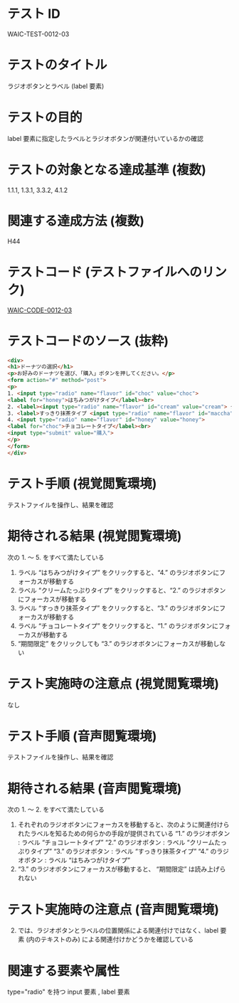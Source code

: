 

# テスト ID
WAIC-TEST-0012-03

# テストのタイトル
ラジオボタンとラベル (label 要素)

# テストの目的
label 要素に指定したラベルとラジオボタンが関連付いているかの確認

# テストの対象となる達成基準 (複数)
1.1.1, 1.3.1, 3.3.2, 4.1.2

# 関連する達成方法 (複数)
H44

# テストコード (テストファイルへのリンク)
[WAIC-CODE-0012-03](https://waic.github.io/as_test/WAIC-CODE/WAIC-CODE-0012-03.html)

# テストコードのソース (抜粋)
```html
<div>
<h1>ドーナツの選択</h1>
<p>お好みのドーナツを選び、「購入」ボタンを押してください。</p>
<form action="#" method="post">
<p>
1. <input type="radio" name="flavor" id="choc" value="choc">
<label for="honey">はちみつがけタイプ</label><br>
2. <label><input type="radio" name="flavor" id="cream" value="cream"> クリームたっぷりタイプ</label><br>
3. <label>すっきり抹茶タイプ <input type="radio" name="flavor" id="maccha" value="maccha"></label> 期間限定<br>
4. <input type="radio" name="flavor" id="honey" value="honey">
<label for="choc">チョコレートタイプ</label><br>
<input type="submit" value="購入">
</p>
</form>
</div>

```
# テスト手順 (視覚閲覧環境)
テストファイルを操作し、結果を確認

# 期待される結果 (視覚閲覧環境)
次の 1. 〜 5. をすべて満たしている
1. ラベル “はちみつがけタイプ” をクリックすると、“4.” のラジオボタンにフォーカスが移動する 
2. ラベル “クリームたっぷりタイプ” をクリックすると、“2.” のラジオボタンにフォーカスが移動する 
3. ラベル “すっきり抹茶タイプ” をクリックすると、“3.” のラジオボタンにフォーカスが移動する 
4. ラベル “チョコレートタイプ” をクリックすると、“1.” のラジオボタンにフォーカスが移動する
5. “期間限定” をクリックしても “3.” のラジオボタンにフォーカスが移動しない

# テスト実施時の注意点 (視覚閲覧環境)
なし

# テスト手順 (音声閲覧環境)
テストファイルを操作し、結果を確認

# 期待される結果 (音声閲覧環境)
次の 1. 〜 2. をすべて満たしている
1. それぞれのラジオボタンにフォーカスを移動すると、次のように関連付けられたラベルを知るための何らかの手段が提供されている
“1.” のラジオボタン : ラベル “チョコレートタイプ” 
“2.” のラジオボタン : ラベル “クリームたっぷりタイプ” 
“3.” のラジオボタン : ラベル “すっきり抹茶タイプ” 
“4.” のラジオボタン : ラベル “はちみつがけタイプ” 
2. “3.” のラジオボタンにフォーカスが移動すると、 “期間限定” は読み上げられない

# テスト実施時の注意点 (音声閲覧環境)
2. では、ラジオボタンとラベルの位置関係による関連付けではなく、label 要素 (内のテキストのみ) による関連付けかどうかを確認している

# 関連する要素や属性
type="radio" を持つ input 要素 , label 要素


